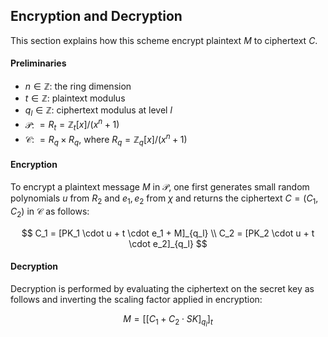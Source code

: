 ## Encryption and Decryption

This section explains how this scheme encrypt plaintext $M$ to ciphertext $C$.

#### Preliminaries

- $n \in \mathbb{Z}$: the ring dimension
- $t \in \mathbb{Z}$: plaintext modulus
- $q_l \in \mathbb{Z}$: ciphertext modulus at level $l$
- $\mathcal{P}$: $= R_t = \mathbb{Z}_t [x]/(x^n + 1)$
- $\mathcal{C}$: $= R_q \times R_q$, where $R_q = \mathbb{Z}_q [x] / (x^n + 1)$

#### Encryption

To encrypt a plaintext message $M$ in $\mathcal{P}$, one first generates small random polynomials $u$ from $R_2$ and $e_1, e_2$ from $\chi$ and returns the ciphertext $C = (C_1, C_2)$ in $\mathcal{C}$ as follows:

$$
C_1 = [PK_1 \cdot u + t \cdot e_1 + M]_{q_l} \\
C_2 = [PK_2 \cdot u + t \cdot e_2]_{q_l}
$$

#### Decryption

Decryption is performed by evaluating the ciphertext on the secret key as follows and inverting the scaling factor applied in encryption:

$$
M = [[C_1 + C_2 \cdot SK]_{q_l}]_t
$$
